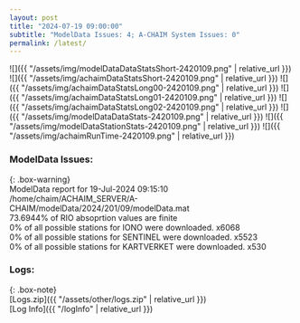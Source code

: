 ```yaml
---
layout: post
title: "2024-07-19 09:00:00"
subtitle: "ModelData Issues: 4; A-CHAIM System Issues: 0"
permalink: /latest/
---
```


![]({{ "/assets/img/modelDataDataStatsShort-2420109.png" | relative_url }})
![]({{ "/assets/img/achaimDataStatsShort-2420109.png" | relative_url }})
![]({{ "/assets/img/achaimDataStatsLong00-2420109.png" | relative_url }})
![]({{ "/assets/img/achaimDataStatsLong01-2420109.png" | relative_url }})
![]({{ "/assets/img/achaimDataStatsLong02-2420109.png" | relative_url }})
![]({{ "/assets/img/modelDataDataStats-2420109.png" | relative_url }})
![]({{ "/assets/img/modelDataStationStats-2420109.png" | relative_url }})
![]({{ "/assets/img/achaimRunTime-2420109.png" | relative_url }})


### ModelData Issues:  
  
{: .box-warning}  
 ModelData report for 19-Jul-2024 09:15:10   
 /home/chaim/ACHAIM_SERVER/A-CHAIM/modelData/2024/201/09/modelData.mat   
 73.6944% of RIO absoprtion values are finite   
 0% of all possible stations for IONO were downloaded. x6068   
 0% of all possible stations for SENTINEL were downloaded. x5523   
 0% of all possible stations for KARTVERKET were downloaded. x530   
  


### Logs:  
  
{: .box-note}  
[Logs.zip]({{ "/assets/other/logs.zip" | relative_url }})  
[Log Info]({{ "/logInfo" | relative_url }})  
